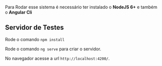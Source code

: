 Para Rodar esse sistema é necessário ter instalado o **NodeJS 6+** e também o **Angular Cli**

## Servidor de Testes

Rode o comando `npm install`

Rode o comando `ng serve` para criar o servidor. 

No navegador acesse a url `http://localhost:4200/`.
